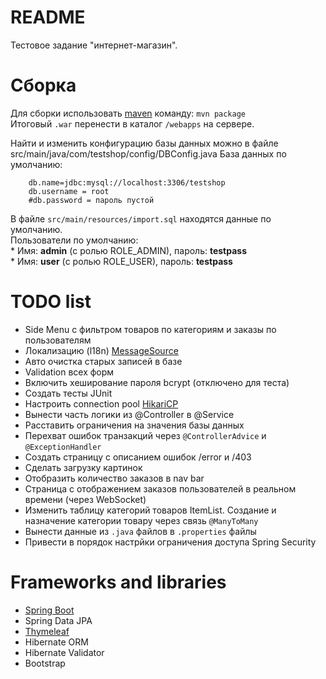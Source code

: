 # README

Тестовое задание "интернет-магазин".

# Сборка

Для сборки использовать [maven](https://maven.apache.org/) команду: ```mvn package```  
Итоговый ```.war``` перенести в каталог ```/webapps``` на сервере.

Найти и изменить конфигурацию базы данных можно в файле src/main/java/com/testshop/config/DBConfig.java
База данных по умолчанию:  
```properties
	db.name=jdbc:mysql://localhost:3306/testshop
	db.username = root
	#db.password = пароль пустой
```

В файле ```src/main/resources/import.sql``` находятся данные по умолчанию.  
Пользователи по умолчанию:  
	* Имя: **admin** (с ролью ROLE_ADMIN), пароль: **testpass**  
	* Имя: **user** (с ролью ROLE_USER), пароль: **testpass**
	
# TODO list

* Side Menu с фильтром товаров по категориям и заказы по пользователям
* Локализацию (l18n) [MessageSource](http://docs.spring.io/spring/docs/current/javadoc-api/org/springframework/context/MessageSource.html)
* Авто очистка старых записей в базе
* Validation всех форм
* Включить хеширование пароля bcrypt (отключено для теста)
* Создать тесты JUnit
* Настроить connection pool [HikariCP](https://brettwooldridge.github.io/HikariCP/)
* Вынести часть логики из @Controller в @Service
* Расставить ограничения на значения базы данных
* Перехват ошибок транзакций через ```@ControllerAdvice``` и ```@ExceptionHandler```
* Создать страницу с описанием ошибок /error и /403
* Сделать загрузку картинок
* Отобразить количество заказов в nav bar
* Страница с отображением заказов пользователей в реальном времени (через WebSocket)
* Изменить таблицу категорий товаров ItemList. Создание и назначение категории товару через связь ```@ManyToMany```
* Вынести данные из ```.java``` файлов в ```.properties``` файлы
* Привести в порядок настрйки ограничения доступа Spring Security

# Frameworks and libraries

* [Spring Boot](http://projects.spring.io/spring-boot/)
* Spring Data JPA
* [Thymeleaf](www.thymeleaf.org)
* Hibernate ORM
* Hibernate Validator
* Bootstrap